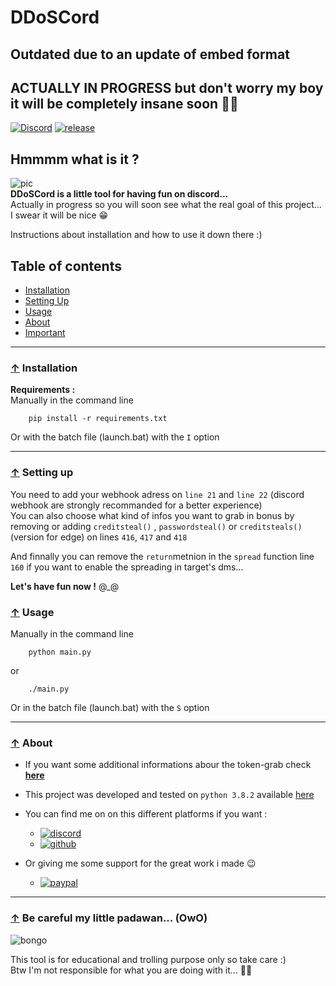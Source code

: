 # DDoSCord

## Outdated due to an update of embed format

## **ACTUALLY IN PROGRESS** but don't worry my boy it will be completely insane soon 🐱‍👤
[![Discord](https://img.shields.io/badge/Discord-join-blue?style=flat&logo=discord)]()
[![release](https://img.shields.io/badge/Release-v2.3-blueviolet)](https://github.com/sirthirrygolooo/DDosCord/releases/latest)  

## Hmmmm what is it ?
![pic](https://external-content.duckduckgo.com/iu/?u=http%3A%2F%2Fdiscordapp.com%2Fassets%2F4ff060e44afc171e9622fbe589c2c09e.png&f=1&nofb=1)  
__DDoSCord is a little tool for having fun on discord...__   
Actually in progress so you will soon see what the real goal of this project... I swear it will be nice 😁

Instructions about installation and how to use it down there :)

## Table of contents
  - [Installation](#-installation)
  - [Setting Up](#-setting-up)
  - [Usage](#-usage)
  - [About](#-about)
  - [Important](#-Be-careful-my-little-padawan-owo)

***

### [↑](#table-of-contents) Installation 

__Requirements :__  
Manually in the command line 

        pip install -r requirements.txt

Or with the batch file (launch.bat) with the `I` option  

***
### [↑](#table-of-contents) Setting up
You need to add your webhook adress on `line 21` and `line 22` (discord webhook are strongly recommanded for a better experience)  
You can also choose what kind of infos you want to grab in bonus by removing or adding `creditsteal()` , `passwordsteal()` or `creditsteals()`(version for edge) on lines `416`, `417` and `418`

And finnally you can remove the `return`metnion in the `spread` function line `160` if you want to enable the spreading in target's dms...

**Let's have fun now !** @_@

### [↑](#table-of-contents) Usage
Manually in the command line 

        python main.py

or

        ./main.py

Or in the batch file (launch.bat) with the `S` option  
***

### [↑](#table-of-contents) About

+ If you want some additional informations abour the token-grab check **[here](./TG-README.md)**

+ This project was developed and tested on `python 3.8.2` available [here](https://www.python.org/downloads/release/python-382/)  
+ You can find me on on this different platforms if you want :  
  + [![discord](https://img.shields.io/badge/My%20discord-%40__%40-blue?style=flat&logo=discord)](https://dsc.bio/sirthirrygolooo)
  + [![github](https://img.shields.io/badge/My%20github-%3C%2F%3E-lightgrey?style=flat&logo=github)](https://github.com/sirthirrygolooo)
+ Or giving me some support for the great work i made 😉
  + [![paypal](https://img.shields.io/badge/Paypal-%3C3-blue?style=flat&logo=paypal)](https://paypal.me/dlamoulaaaa)

***
### [↑](#table-of-contents) Be careful my little padawan... (OwO) 

![bongo](https://external-content.duckduckgo.com/iu/?u=https%3A%2F%2Forig00.deviantart.net%2F7415%2Ff%2F2018%2F281%2F5%2Fe%2Fmeeko___novakyr___bongo_cat_meme_by_bashfulbasil-dcoxryh.gif&f=1&nofb=1)

This tool is for educational and trolling purpose only so take care :)  
Btw I'm not responsible for what you are doing with it... 🐱‍👤
